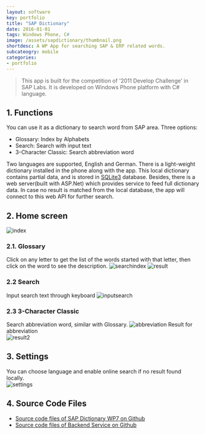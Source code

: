 ```yaml
---
layout: software
key: portfolio
title: "SAP Dictionary"
date: 2016-01-01
tags: Windows Phone, C#
image: /assets/sapdictionary/thumbnail.png
shortdesc: A WP App for searching SAP & ERP related words.
subcateogry: mobile
categories:
- portfolio
---
```


> This app is built for the competition of '2011 Develop Challenge' in SAP Labs. It is developed on Windows Phone platform with C# language.

## 1. Functions
You can use it as a dictionary to search word from SAP area. Three options:  
* Glossary: Index by Alphabets
* Search: Search with input text
* 3-Character Classic: Search abbreviation word

Two languages are supported, English and German. There is a light-weight dictionary installed in the phone along with the app. This local dictionary contains partial data, and is stored in [SQLite3](https://www.sqlite.org/) database. Besides, there is a web server(built with ASP.Net) which provides service to feed full dictionary data. In case no result is matched from the local database, the app will connect to this web API for further search.  

## 2. Home screen  
![index](/assets/sapdictionary/index.png "index")  
### 2.1. Glossary
Click on any letter to get the list of the words started with that letter, then click on the word to see the description.
![searchindex](/assets/sapdictionary/searchindex.png "searchindex")
![result](/assets/sapdictionary/result.png "result")
### 2.2 Search  
Input search text through keyboard
![inputsearch](/assets/sapdictionary/search.png "inputsearch")
### 2.3 3-Character Classic
Search abbreviation word, similar with Glossary.
![abbreviation](/assets/sapdictionary/abbreviation.png "abbreviation")
Result for abbreviation  
![result2](/assets/sapdictionary/result2.png "result2")
## 3. Settings
You can choose language and enable online search if no result found locally.  
![settings](/assets/sapdictionary/settings.png "settings")
## 4. Source Code Files
* [Source code files of SAP Dictionary WP7 on Github](https://github.com/jojozhuang/Projects/tree/master/SAPDictionary/Src/DictionaryPhone)
* [Source code files of Backend Service on Github](https://github.com/jojozhuang/Projects/tree/master/SAPDictionary/Src/DictionaryService)
